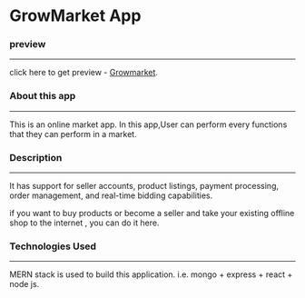 # GrowMarket App

### **preview**
---
click here to get preview - [Growmarket](https://growmarket.herokuapp.com/).

### **About this app**
---
This is an online market app. In this app,User can perform every functions that they can perform in a market.

### **Description**
---
It has support for seller accounts, product listings, payment processing, order management, and real-time bidding capabilities.

if you want to buy products or become a seller and take your existing offline shop to the internet , you can do it here.

### **Technologies Used**
---
MERN stack is used to build this application. i.e.
mongo + express + react + node js.